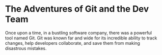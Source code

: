 # The Adventures of Git and the Dev Team

Once upon a time, in a bustling software company, there was a powerful tool named Git. Git was known far and wide for its incredible ability to track changes, help developers collaborate, and save them from making disastrous mistakes.
